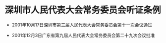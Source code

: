 # 深圳市人民代表大会常务委员会听证条例

- 2001年10月17日深圳市第三届人民代表大会常务委员会第十一次会议通过

- 2001年12月3日广东省第九届人民代表大会常务委员会第二十九次会议批准

<!-- INFO END -->